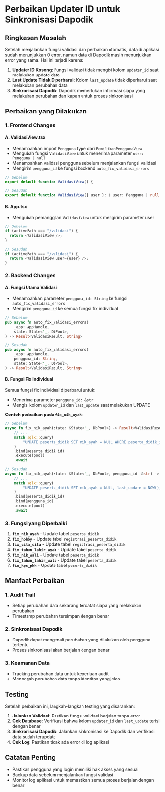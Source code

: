 # Perbaikan Updater ID untuk Sinkronisasi Dapodik

## Ringkasan Masalah

Setelah menjalankan fungsi validasi dan perbaikan otomatis, data di aplikasi sudah menunjukkan 0 error, namun data di Dapodik masih menunjukkan error yang sama. Hal ini terjadi karena:

1. **Updater ID Kosong**: Fungsi validasi tidak mengisi kolom `updater_id` saat melakukan update data
2. **Last Update Tidak Diperbarui**: Kolom `last_update` tidak diperbarui saat melakukan perubahan data
3. **Sinkronisasi Dapodik**: Dapodik memerlukan informasi siapa yang melakukan perubahan dan kapan untuk proses sinkronisasi

## Perbaikan yang Dilakukan

### 1. Frontend Changes

#### A. ValidasiView.tsx
- Menambahkan import `Pengguna` type dari `PemilihanPenggunaView`
- Mengubah fungsi `ValidasiView` untuk menerima parameter `user: Pengguna | null`
- Menambahkan validasi pengguna sebelum menjalankan fungsi validasi
- Mengirim `pengguna_id` ke fungsi backend `auto_fix_validasi_errors`

```typescript
// Sebelum
export default function ValidasiView() {

// Sesudah  
export default function ValidasiView({ user }: { user: Pengguna | null }) {
```

#### B. App.tsx
- Mengubah pemanggilan `ValidasiView` untuk mengirim parameter user

```typescript
// Sebelum
if (activePath === "/validasi") {
  return <ValidasiView />;
}

// Sesudah
if (activePath === "/validasi") {
  return <ValidasiView user={user} />;
}
```

### 2. Backend Changes

#### A. Fungsi Utama Validasi
- Menambahkan parameter `pengguna_id: String` ke fungsi `auto_fix_validasi_errors`
- Mengirim `pengguna_id` ke semua fungsi fix individual

```rust
// Sebelum
pub async fn auto_fix_validasi_errors(
    _app: AppHandle,
    state: State<'_, DbPool>,
) -> Result<ValidasiResult, String>

// Sesudah
pub async fn auto_fix_validasi_errors(
    _app: AppHandle,
    pengguna_id: String,
    state: State<'_, DbPool>,
) -> Result<ValidasiResult, String>
```

#### B. Fungsi Fix Individual
Semua fungsi fix individual diperbarui untuk:
- Menerima parameter `pengguna_id: &str`
- Mengisi kolom `updater_id` dan `last_update` saat melakukan UPDATE

**Contoh perbaikan pada `fix_nik_ayah`:**

```rust
// Sebelum
async fn fix_nik_ayah(state: &State<'_, DbPool>) -> Result<ValidasiResult, String> {
    // ...
    match sqlx::query(
        "UPDATE peserta_didik SET nik_ayah = NULL WHERE peserta_didik_id = $1"
    )
    .bind(peserta_didik_id)
    .execute(pool)
    .await

// Sesudah
async fn fix_nik_ayah(state: &State<'_, DbPool>, pengguna_id: &str) -> Result<ValidasiResult, String> {
    // ...
    match sqlx::query(
        "UPDATE peserta_didik SET nik_ayah = NULL, last_update = NOW(), updater_id = $2 WHERE peserta_didik_id = $1"
    )
    .bind(peserta_didik_id)
    .bind(pengguna_id)
    .execute(pool)
    .await
```

### 3. Fungsi yang Diperbaiki

1. **`fix_nik_ayah`** - Update tabel `peserta_didik`
2. **`fix_hobby`** - Update tabel `registrasi_peserta_didik`
3. **`fix_cita_cita`** - Update tabel `registrasi_peserta_didik`
4. **`fix_tahun_lahir_ayah`** - Update tabel `peserta_didik`
5. **`fix_nik_wali`** - Update tabel `peserta_didik`
6. **`fix_tahun_lahir_wali`** - Update tabel `peserta_didik`
7. **`fix_kps_pkh`** - Update tabel `peserta_didik`

## Manfaat Perbaikan

### 1. Audit Trail
- Setiap perubahan data sekarang tercatat siapa yang melakukan perubahan
- Timestamp perubahan tersimpan dengan benar

### 2. Sinkronisasi Dapodik
- Dapodik dapat mengenali perubahan yang dilakukan oleh pengguna tertentu
- Proses sinkronisasi akan berjalan dengan benar

### 3. Keamanan Data
- Tracking perubahan data untuk keperluan audit
- Mencegah perubahan data tanpa identitas yang jelas

## Testing

Setelah perbaikan ini, langkah-langkah testing yang disarankan:

1. **Jalankan Validasi**: Pastikan fungsi validasi berjalan tanpa error
2. **Cek Database**: Verifikasi bahwa kolom `updater_id` dan `last_update` terisi dengan benar
3. **Sinkronisasi Dapodik**: Jalankan sinkronisasi ke Dapodik dan verifikasi data sudah terupdate
4. **Cek Log**: Pastikan tidak ada error di log aplikasi

## Catatan Penting

- Pastikan pengguna yang login memiliki hak akses yang sesuai
- Backup data sebelum menjalankan fungsi validasi
- Monitor log aplikasi untuk memastikan semua proses berjalan dengan benar 